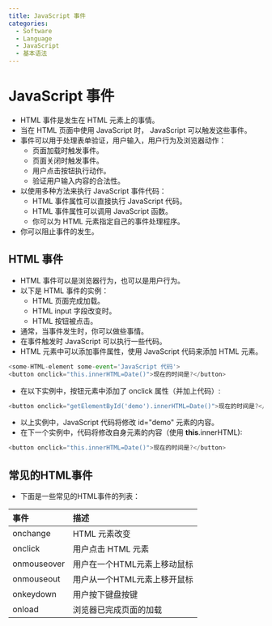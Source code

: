 ```yaml
---
title: JavaScript 事件
categories:
  - Software
  - Language
  - JavaScript
  - 基本语法
---
```

# JavaScript 事件

- HTML 事件是发生在 HTML 元素上的事情。
- 当在 HTML 页面中使用 JavaScript 时， JavaScript 可以触发这些事件。
- 事件可以用于处理表单验证，用户输入，用户行为及浏览器动作：
    - 页面加载时触发事件。
    - 页面关闭时触发事件。
    - 用户点击按钮执行动作。
    - 验证用户输入内容的合法性。
- 以使用多种方法来执行 JavaScript 事件代码：
    - HTML 事件属性可以直接执行 JavaScript 代码。
    - HTML 事件属性可以调用 JavaScript 函数。
    - 你可以为 HTML 元素指定自己的事件处理程序。
- 你可以阻止事件的发生。

## HTML 事件

- HTML 事件可以是浏览器行为，也可以是用户行为。
- 以下是 HTML 事件的实例：
    - HTML 页面完成加载。
    - HTML input 字段改变时。
    - HTML 按钮被点击。
- 通常，当事件发生时，你可以做些事情。
- 在事件触发时 JavaScript 可以执行一些代码。
- HTML 元素中可以添加事件属性，使用 JavaScript 代码来添加 HTML 元素。

```js
<some-HTML-element some-event='JavaScript 代码'>
<button onclick="this.innerHTML=Date()">现在的时间是?</button>
```

- 在以下实例中，按钮元素中添加了 onclick 属性（并加上代码）:

```js
<button onclick="getElementById('demo').innerHTML=Date()">现在的时间是?</button>
```

- 以上实例中，JavaScript 代码将修改 id="demo" 元素的内容。
- 在下一个实例中，代码将修改自身元素的内容（使用 **this**.innerHTML):

```js
<button onclick="this.innerHTML=Date()">现在的时间是?</button>
```

## 常见的HTML事件

- 下面是一些常见的HTML事件的列表：

| 事件        | 描述                         |
| :---------- | :--------------------------- |
| onchange    | HTML 元素改变                |
| onclick     | 用户点击 HTML 元素           |
| onmouseover | 用户在一个HTML元素上移动鼠标 |
| onmouseout  | 用户从一个HTML元素上移开鼠标 |
| onkeydown   | 用户按下键盘按键             |
| onload      | 浏览器已完成页面的加载       |